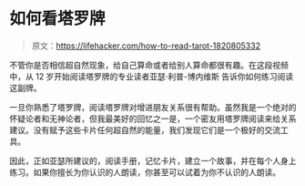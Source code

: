 # 如何看塔罗牌

> 原文：<https://lifehacker.com/how-to-read-tarot-1820805332>

不管你是否相信超自然现象，给自己算命或者给别人算命都很有趣。在这段视频中，从 12 岁开始阅读塔罗牌的专业读者亚瑟·利普-博内维斯 告诉你如何练习阅读这副牌。



一旦你熟悉了塔罗牌，阅读塔罗牌对增进朋友关系很有帮助。虽然我是一个绝对的怀疑论者和无神论者，但我最美好的回忆之一是，一个密友用塔罗牌阅读来给关系建议。没有赋予这些卡片任何超自然的能量，我们发现它们是一个极好的交流工具。

因此，正如亚瑟所建议的，阅读手册，记忆卡片，建立一个故事，并在每个人身上练习。如果你擅长为你认识的人朗读，你甚至可以试着为你不认识的人朗读。